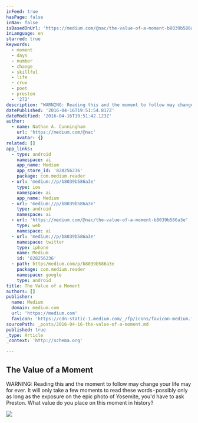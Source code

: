 ```yaml
---
inFeed: true
hasPage: false
inNav: false
isBasedOnUrl: 'https://medium.com/@nac/the-value-of-a-moment-b8039b586a3e#.5cx188u28'
inLanguage: en
starred: true
keywords:
  - moment
  - days
  - number
  - change
  - skillful
  - life
  - crux
  - poet
  - preston
  - '272'
description: "WARNING: Reading this and the moment to follow may change your life may for ever. It will only take a few moments to read these words - possibly only as long as the exposure on the epic photo of Yosemite, you'd have to ask Preston. What value do you place on this moment in history?"
datePublished: '2016-04-16T19:51:54.817Z'
dateModified: '2016-04-16T19:51:42.123Z'
author:
  - name: Nathan A. Cunningham
    url: 'https://medium.com/@nac'
    avatar: {}
related: []
app_links:
  - type: android
    namespace: ai
    app_name: Medium
    app_store_id: '828256236'
    package: com.medium.reader
  - url: 'medium://p/b8039b586a3e'
    type: ios
    namespace: ai
    app_name: Medium
  - url: 'medium://p/b8039b586a3e'
    type: android
    namespace: ai
  - url: 'https://medium.com/@nac/the-value-of-a-moment-b8039b586a3e'
    type: web
    namespace: ai
  - url: 'medium://p/b8039b586a3e'
    namespace: twitter
    type: iphone
    name: Medium
    id: '828256236'
  - path: https/medium.com/p/b8039b586a3e
    package: com.medium.reader
    namespace: google
    type: android
title: The Value of a Moment
authors: []
publisher:
  name: Medium
  domain: medium.com
  url: 'https://medium.com'
  favicon: 'https://cdn-static-1.medium.com/_/fp/icons/favicon-medium.TAS6uQ-Y7kcKgi0xjcYHXw.ico'
sourcePath: _posts/2016-04-16-the-value-of-a-moment.md
published: true
_type: Article
_context: 'http://schema.org'

---
```

<article style=""><h1>The Value of a Moment</h1><p>WARNING: Reading this and the moment to follow may change your life may for ever. It will only take a few moments to read these words - possibly only as long as the exposure on the epic photo of Yosemite, you'd have to ask Preston. What value do you place on this moment in history?</p><img src="https://cdn-images-1.medium.com/max/2000/1*RLZeKTBEJv-yAw2LMTPHcw.jpeg" /></article>